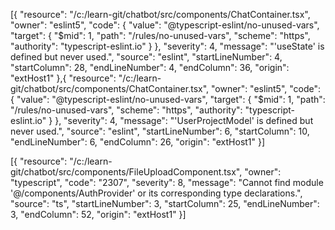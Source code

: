 [{
	"resource": "/c:/learn-git/chatbot/src/components/ChatContainer.tsx",
	"owner": "eslint5",
	"code": {
		"value": "@typescript-eslint/no-unused-vars",
		"target": {
			"$mid": 1,
			"path": "/rules/no-unused-vars",
			"scheme": "https",
			"authority": "typescript-eslint.io"
		}
	},
	"severity": 4,
	"message": "'useState' is defined but never used.",
	"source": "eslint",
	"startLineNumber": 4,
	"startColumn": 28,
	"endLineNumber": 4,
	"endColumn": 36,
	"origin": "extHost1"
},{
	"resource": "/c:/learn-git/chatbot/src/components/ChatContainer.tsx",
	"owner": "eslint5",
	"code": {
		"value": "@typescript-eslint/no-unused-vars",
		"target": {
			"$mid": 1,
			"path": "/rules/no-unused-vars",
			"scheme": "https",
			"authority": "typescript-eslint.io"
		}
	},
	"severity": 4,
	"message": "'UserProjectModel' is defined but never used.",
	"source": "eslint",
	"startLineNumber": 6,
	"startColumn": 10,
	"endLineNumber": 6,
	"endColumn": 26,
	"origin": "extHost1"
}]

[{
	"resource": "/c:/learn-git/chatbot/src/components/FileUploadComponent.tsx",
	"owner": "typescript",
	"code": "2307",
	"severity": 8,
	"message": "Cannot find module '@/components/AuthProvider' or its corresponding type declarations.",
	"source": "ts",
	"startLineNumber": 3,
	"startColumn": 25,
	"endLineNumber": 3,
	"endColumn": 52,
	"origin": "extHost1"
}]
